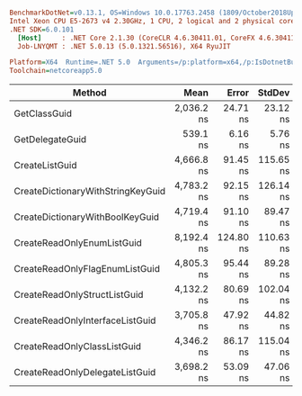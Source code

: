 ``` ini

BenchmarkDotNet=v0.13.1, OS=Windows 10.0.17763.2458 (1809/October2018Update/Redstone5), VM=Hyper-V
Intel Xeon CPU E5-2673 v4 2.30GHz, 1 CPU, 2 logical and 2 physical cores
.NET SDK=6.0.101
  [Host]     : .NET Core 2.1.30 (CoreCLR 4.6.30411.01, CoreFX 4.6.30411.02), X64 RyuJIT
  Job-LNYQMT : .NET 5.0.13 (5.0.1321.56516), X64 RyuJIT

Platform=X64  Runtime=.NET 5.0  Arguments=/p:platform=x64,/p:IsDotnetBuild=true  
Toolchain=netcoreapp5.0  

```
|                            Method |       Mean |     Error |    StdDev |  Gen 0 | Allocated |
|---------------------------------- |-----------:|----------:|----------:|-------:|----------:|
|                      GetClassGuid | 2,036.2 ns |  24.71 ns |  23.12 ns |      - |      32 B |
|                   GetDelegateGuid |   539.1 ns |   6.16 ns |   5.76 ns | 0.0010 |      32 B |
|                    CreateListGuid | 4,666.8 ns |  91.45 ns | 115.65 ns | 0.0687 |   1,960 B |
| CreateDictionaryWithStringKeyGuid | 4,783.2 ns |  92.15 ns | 126.14 ns | 0.0839 |   2,232 B |
|   CreateDictionaryWithBoolKeyGuid | 4,719.4 ns |  91.10 ns |  89.47 ns | 0.0763 |   2,192 B |
|        CreateReadOnlyEnumListGuid | 8,192.4 ns | 124.80 ns | 110.63 ns | 0.0610 |   1,784 B |
|    CreateReadOnlyFlagEnumListGuid | 4,805.3 ns |  95.44 ns |  89.28 ns | 0.0534 |   1,496 B |
|      CreateReadOnlyStructListGuid | 4,132.2 ns |  80.69 ns | 102.04 ns | 0.0534 |   1,568 B |
|   CreateReadOnlyInterfaceListGuid | 3,705.8 ns |  47.92 ns |  44.82 ns | 0.0496 |   1,392 B |
|       CreateReadOnlyClassListGuid | 4,346.2 ns |  86.17 ns | 115.04 ns | 0.0687 |   1,864 B |
|    CreateReadOnlyDelegateListGuid | 3,698.2 ns |  53.09 ns |  47.06 ns | 0.0534 |   1,472 B |
